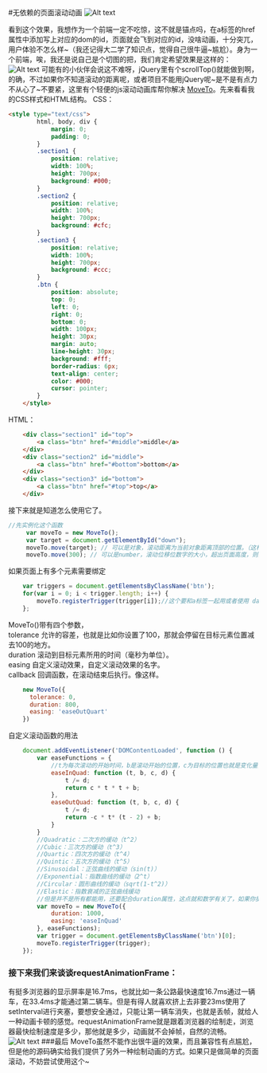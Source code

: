 #无依赖的页面滚动动画
![Alt text](./demo1.gif)

看到这个效果，我想作为一个前端一定不吃惊，这不就是锚点吗，在a标签的href属性中添加写上对应的dom的id，页面就会飞到对应的id，没啥动画，十分突兀，用户体验不怎么样~（我还记得大二学了知识点，觉得自己很牛逼~尴尬）。身为一个前端，唉，我还是说自己是个切图的把，我们肯定希望效果是这样的：
![Alt text](./demo2.gif)
可能有的小伙伴会说这不难呀，jQuery里有个scrollTop()就能做到啊，的确，不过如果你不知道滚动的距离呢，或者项目不能用jQuery呢~是不是有点力不从心了~不要紧，这里有个轻便的js滚动动画库帮你解决 [MoveTo](https://github.com/hsnaydd/moveTo "MoveTo")。先来看看我的CSS样式和HTML结构。
CSS：
``` HTML
<style type="text/css">
        html, body, div {
            margin: 0;
            padding: 0;
        }
        .section1 {
            position: relative;
            width: 100%;
            height: 700px;
            background: #000;
        }
        .section2 {
            position: relative;
            width: 100%;
            height: 700px;
            background: #cfc;
        }
        .section3 {
            position: relative;
            width: 100%;
            height: 700px;
            background: #ccc;
        }
        .btn {
            position: absolute;
            top: 0;
            left: 0;
            right: 0;
            bottom: 0;
            width: 100px;
            height: 30px;
            margin: auto;
            line-height: 30px;
            background: #fff;
            border-radius: 6px;
            text-align: center;
            color: #000;
            cursor: pointer;
        }
    </style>
```
HTML：
``` html
    <div class="section1" id="top">
        <a class="btn" href="#middle">middle</a>   
    </div>
    <div class="section2" id="middle">
        <a class="btn" href="#bottom">bottom</a>
    </div>
    <div class="section3" id="bottom">
        <a class="btn" href="#top">top</a> 
    </div>
```
接下来就是知道怎么使用它了。
``` javascript
//先实例化这个函数
     var moveTo = new MoveTo();
     var target = document.getElementById("down");
     moveTo.move(target); // 可以是对象，滚动距离为当前对象距离顶部的位置。（这样直接滚动到id为down所在的位置）
     moveTo.move(300); // 可以是number，滚动位移位数字的大小，超出页面高度，则滚动到最底部。（这样页面滚动300px的距离）
```
如果页面上有多个元素需要绑定
``` javascript
    var triggers = document.getElementsByClassName('btn');
    for(var i = 0; i < trigger.length; i++) {
        moveTo.registerTrigger(trigger[i]);//这个要和a标签一起用或者使用 data-target="#target" 比较好，a标签中的href写id是一个锚点连接，点击的话他会直接到这个id所对应的盒模型，没有滚动的过渡效果，当然你也可以不在a标签href写值或者不给 data-target 赋值，那他就会滚动到第一个元素。
    };
```
MoveTo()带有四个参数，<br />tolerance 允许的容差，也就是比如你设置了100，那就会停留在目标元素位置减去100的地方。<br />duration 滚动到目标元素所用的时间（毫秒为单位）。<br />easing 自定义滚动效果，自定义滚动效果的名字。<br />callback 回调函数，在滚动结束后执行。像这样。
```javascript
    new MoveTo({
      tolerance: 0,
      duration: 800,
      easing: 'easeOutQuart'
    })
```
自定义滚动函数的用法
```javascript
    document.addEventListener('DOMContentLoaded', function () {
        var easeFunctions = {
            //t为每次滚动的开始时间，b是滚动开始的位置，c为目标的位置也就是变化量，d为滚动的时间，然后return出对应的距离，把距离给window.scroll(0,这个值)进行滚动，看到window对象，就以为着他的父元素只能是body了~（我原本想用他做一个横向移动的东西~），而且scroll(x,y)这个函数只能支持有滚动条状态下的移动（我原本想做一个点击横向滚动ppt类型的动画~又失败了），这里要特别说明的是他的滚动不是我们以往用的计时器加offset或者是CSS3 transition或animation，他使用了requestAnimationFrame()这个鲜有人问津的函数。稍后，我们简单的说下这个函数。
            easeInQuad: function (t, b, c, d) {
                t /= d;
                return c * t * t + b;
            },
            easeOutQuad: function (t, b, c, d) {
                t /= d;
                return -c * t* (t - 2) + b;
            }
        }   
        //Quadratic：二次方的缓动（t^2）
        //Cubic：三次方的缓动（t^3）
        //Quartic：四次方的缓动（t^4）
        //Quintic：五次方的缓动（t^5）
        //Sinusoidal：正弦曲线的缓动（sin(t)）
        //Exponential：指数曲线的缓动（2^t）
        //Circular：圆形曲线的缓动（sqrt(1-t^2)）
        //Elastic：指数衰减的正弦曲线缓动
        //但是并不是所有都能用，还要配合duration属性，这点就和数学有关了，如果你提供的缓动和duration计算出来会无限趋于1，那可能就会造成无法滚动~（这里我就把自己给坑了，想了一个晚上为啥我写的函数不能滚动。虽说当年我物理曾经拿过全市前200名，当然参加都是全市的高中顶尖学生，很惨的是总人数就200~尴尬）。
        var moveTo = new MoveTo({
            duration: 1000,
            easing: 'easeInQuad'
        }, easeFunctions);
        var trigger = document.getElementsByClassName('btn')[0];
        moveTo.registerTrigger(trigger);
    });
```
### 接下来我们来谈谈requestAnimationFrame：
有挺多浏览器的显示屏率是16.7ms，也就比如一条公路最快速度16.7ms通过一辆车，在33.4ms才能通过第二辆车。但是有得人就喜欢挤上去非要23ms使用了setInterval进行夹塞，要想安全通过，只能让第一辆车消失，也就是丢帧，就给人一种动画卡顿的感觉。requestAnimationFrame就是跟着浏览器的绘制走，浏览器最快绘制速度是多少，那他就是多少，动画就不会掉帧，自然的流畅。
![Alt text](./jianrong.png)
###最后
MoveTo虽然不能作出很牛逼的效果，而且兼容性有点尴尬，但是他的源码确实给我们提供了另外一种绘制动画的方式。如果只是做简单的页面滚动，不妨尝试使用这个~
